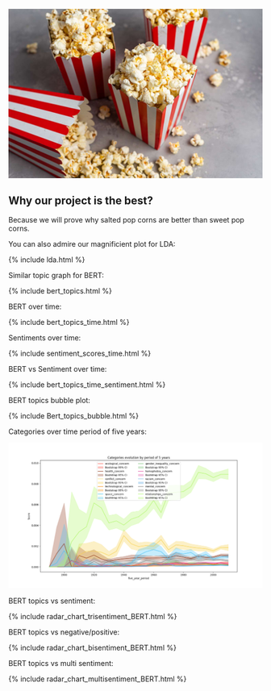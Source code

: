 ![image](output/popcorn.jpg)


## Why our project is the best?

Because we will prove why salted pop corns are better than sweet pop corns.

You can also admire our magnificient plot for LDA:  

{% include lda.html %}

Similar topic graph for BERT: 

{% include bert_topics.html %}

BERT over time: 

{% include bert_topics_time.html %}

Sentiments over time: 

{% include sentiment_scores_time.html %}

BERT vs Sentiment over time: 

{% include bert_topics_time_sentiment.html %}

BERT topics bubble plot: 

{% include Bert_topics_bubble.html %}

Categories over time period of five years:

![image](output/categ_five_years.png)

BERT topics vs sentiment: 

{% include radar_chart_trisentiment_BERT.html %}

BERT topics vs negative/positive:

{% include radar_chart_bisentiment_BERT.html %}

BERT topics vs multi sentiment:

{% include radar_chart_multisentiment_BERT.html %}
